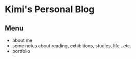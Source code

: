 # Kimi's Personal Blog

## Menu
- about me
- some notes about reading, exhibitions, studies, life ..etc.
- portfolio
